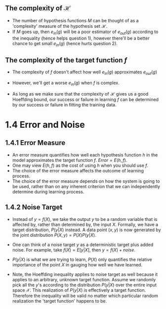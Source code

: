 
## The complexity of $\mathcal{H}$
* The number of hypothesis functions $M$ can be thought of as a 'complexity' measure of the hypothesis set $\mathcal{H}$.
* If $M$ goes up, then $e_{in}(g)$ will be a poor estimator of $e_{out}(g)$ according to the inequality (hence helps question 1), however there'll be a better chance to get small $e_{in}(g)$ (hence hurts question 2).

## The complexity of the target function $f$
* The complexity of $f$ doesn't affect how well  $e_{in}(g)$ approximates  $e_{out}(g)$
* However, we'll get a worse  $e_{in}(g)$ when $f$ is complex.

* As long as we make sure that the complexity of $\mathcal{H}$ gives us a good Hoeffding bound, our success or failure in learning $f$ can be determined by our success or failure in fitting the training data.

# 1.4 Error and Noise
## 1.4.1 Error Measure
* An error measure quantifies how well each hypothesis function $h$ in the model approximates the target function $f$.
$Error = E(h,f)$.
* One may view $E(h,f)$ as the cost of using $h$ when you should use $f$.
* The choice of the error measure affects the outcome of learning process.
* The choice of the error measure depends on how the system is going to be used, rather than on any inherent criterion that we can independently determine during learning process.

## 1.4.2 Noise Target
* Instead of $y=f(X)$, we take the output $y$ to be a random variable that is affected by, rather than determined by, the input $X$.
Formally, we have a target distribution, $P(y|X)$ instead. A data point $(x,y)$ is now generated by the joint distribution $P(X,y) = P(X)P(y|X)$.
* One can think of a noise target $y$ as a deterministic target plus added noise. For example, take $f(X)=E[y|X]$, then $y = f(X) + noise$.
* $P(y|X)$ is what we are trying to learn, $P(X)$ only quantifies the relative importance of the point $X$ in gauging how well we have learned. 

* Note, the Hoeffding inequality applies to noise target as well because it applies to an arbitrary, unknown target function. Assume we randomly pick all the $y$'s according to the distribution $P(y|X)$ over the entire input space $\mathcal{X}$. This realization of $P(y|X)$ is effectively a target function. Therefore the inequality will be valid no matter which particular random realization the 'target function' happens to be.
